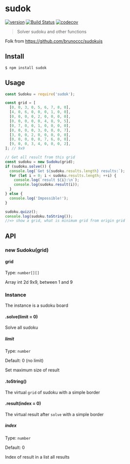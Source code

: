 # sudok
[![version](https://img.shields.io/npm/v/sudok?color=green)](https://www.npmjs.com/package/sudok)
[![Build Status](https://travis-ci.com/Hongarc/sudok.svg?branch=master)](https://travis-ci.com/Hongarc/sudok)
[![codecov](https://codecov.io/gh/Hongarc/sudok/branch/master/graph/badge.svg)](https://codecov.io/gh/Hongarc/sudok)

> Solver sudoku and other functions

Folk from https://github.com/brunoccc/sudokujs


## Install

```
$ npm install sudok
```


## Usage

```js
const Sudoku = require('sudok');

const grid = [
  [0, 0, 3, 0, 5, 6, 7, 8, 0],
  [4, 0, 6, 0, 0, 0, 1, 0, 0],
  [0, 0, 0, 0, 2, 0, 0, 0, 0],
  [0, 0, 0, 0, 0, 4, 8, 9, 5],
  [0, 7, 0, 0, 1, 0, 0, 0, 0],
  [0, 0, 0, 0, 3, 0, 0, 0, 7],
  [3, 0, 0, 2, 0, 0, 0, 0, 0],
  [0, 0, 0, 0, 0, 7, 6, 0, 0],
  [9, 0, 0, 3, 4, 0, 0, 0, 2],
]; // 9x9

// Get all result from this grid
const sudoku = new Sudoku(grid);
if (sudoku.solve()) {
  console.log(`Get ${sudoku.results.length} results:`);
  for (let i = 0; i < sudoku.results.length; ++i) {
    console.log(`result ${i}:\n`);
    console.log(sudoku.result(i));
  }
} else {
  console.log('Impossible!');
}

sudoku.quizz();
console.log(sudoku.toString());
//=> show a grid, what is minimum grid from origin grid
```


## API

### new Sudoku(grid)

#### grid

Type: `number[][]`

Array int 2d 9x9, between 1 and 9

### Instance

The instance is a sudoku board

#### .solve(limit = 0)

Solve all sudoku

##### limit

Type: `number`

Default: 0 (no limit)

Set maximum size of result

#### .toString()

The virtual `grid` of sudoku with a simple border

#### .result(index = 0)

The virtual result after `solve` with a simple border

##### index

Type: `number`

Default: 0

Index of result in a list all results
